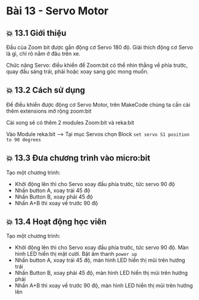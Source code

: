 # Bài 13 - Servo Motor

## 💥 13.1 Giới thiệu

Đầu của Zoom bit được gắn động cơ Servo 180 độ. Giải thích động cơ Servo là gì, chỉ rõ nằm ở đâu trên xe.

Chức năng Servo: điều khiển để Zoom:bit có thể nhìn thẳng về phía trước, quay đầu sáng trái, phải hoặc xoay sang góc mong muốn.

## 💥 13.2 Cách sử dụng

Để điều khiển được động cơ Servo Motor, trên MakeCode chúng ta cần cài thêm extensions mở rộng zoom:bit

Cài xong sẽ có thêm 2 modules Zoom:bit và reka:bit

Vào Module reka:bit --> Tại mục Servos chọn Block `set servo S1 position to 90 degrees`

## 💥 13.3 Đưa chương trình vào micro:bit

Tạo một chương trình:

* Khởi động lên thì cho Servo xoay đầu phía trước, tức servo 90 độ
* Nhấn button A, xoay trái 45 độ
* Nhấn Button B, xoay phải 45 độ
* Nhấn A+B thì xoay về trước 90 độ

## 💥 13.4 Hoạt động học viên

Tạo một chương trình:

* Khởi động lên thì cho Servo xoay đầu phía trước, tức servo 90 độ. Màn hình LED hiển thị mặt cười. Bật âm thanh `power up`
* Nhấn button A, xoay trái 45 độ, màn hình LED hiển thị mũi trên hướng trái
* Nhấn Button B, xoay phải 45 độ, màn hình LED hiển thị mũi trên hướng phải
* Nhấn A+B thì xoay về trước 90 độ, màn hình LED hiển thị mũi trên hướng lên